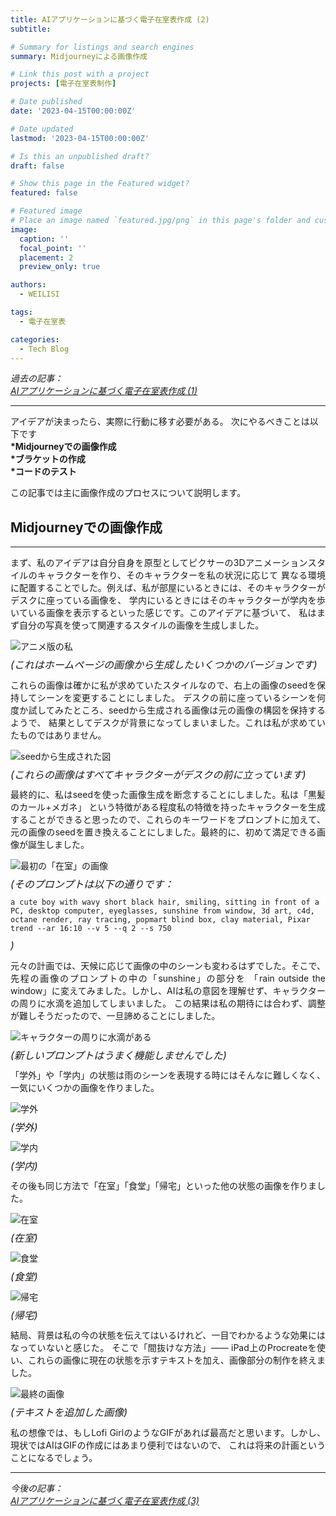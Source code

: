 ```yaml
---
title: AIアプリケーションに基づく電子在室表作成 (2)
subtitle: 

# Summary for listings and search engines
summary: Midjourneyによる画像作成

# Link this post with a project
projects: [電子在室表制作]

# Date published
date: '2023-04-15T00:00:00Z'

# Date updated
lastmod: '2023-04-15T00:00:00Z'

# Is this an unpublished draft?
draft: false

# Show this page in the Featured widget?
featured: false

# Featured image
# Place an image named `featured.jpg/png` in this page's folder and customize its options here.
image:
  caption: ''
  focal_point: ''
  placement: 2
  preview_only: true

authors:
  - WEILISI

tags:
  - 電子在室表

categories:
  - Tech Blog
---
```

*過去の記事：*  
*[AIアプリケーションに基づく電子在室表作成 (1)](https://weils302.com/techblog/status_list_1_20230407/)*

---

アイデアが決まったら、実際に行動に移す必要がある。 次にやるべきことは以下です  
**\*Midjourneyでの画像作成**  
**\*ブラケットの作成**  
**\*コードのテスト**  

この記事では主に画像作成のプロセスについて説明します。

## Midjourneyでの画像作成 
--------------------
<div style="text-align: justify;">
まず、私のアイデアは自分自身を原型としてピクサーの3Dアニメーションスタイルのキャラクターを作り、そのキャラクターを私の状況に応じて
異なる環境に配置することでした。例えば、私が部屋にいるときには、そのキャラクターがデスクに座っている画像を、
学内にいるときにはそのキャラクターが学内を歩いている画像を表示するといった感じです。このアイデアに基づいて、
私はまず自分の写真を使って関連するスタイルの画像を生成しました。
</div>

![アニメ版の私](avatar.png "画像クレジット: Ⓒ WEILISI")
<p style="font-size: 16px; line-height: 0.6;"><i>(これはホームページの画像から生成したいくつかのバージョンです)</i></p>

<div style="text-align: justify;">
これらの画像は確かに私が求めていたスタイルなので、右上の画像のseedを保持してシーンを変更することにしました。
デスクの前に座っているシーンを何度か試してみたところ、seedから生成される画像は元の画像の構図を保持するようで、
結果としてデスクが背景になってしまいました。これは私が求めていたものではありません。
</div>

![seedから生成された図](avatar2.png "画像クレジット: Ⓒ WEILISI")
<p style="font-size: 16px; line-height: 0.6;"><i>(これらの画像はすべてキャラクターがデスクの前に立っています)</i></p>

<div style="text-align: justify;">
最終的に、私はseedを使った画像生成を断念することにしました。私は「黒髪のカール+メガネ」
という特徴がある程度私の特徴を持ったキャラクターを生成することができると思ったので、これらのキーワードをプロンプトに加えて、
元の画像のseedを置き換えることにしました。最終的に、初めて満足できる画像が誕生しました。
</div>

![最初の「在室」の画像](在室晴1.png "画像クレジット: Ⓒ WEILISI")
<p style="font-size: 16px; line-height: 0.6;"><i>(そのプロンプトは以下の通りです：</i></p>

```
a cute boy with wavy short black hair, smiling, sitting in front of a PC, desktop computer, eyeglasses, sunshine from window, 3d art, c4d, octane render, ray tracing, popmart blind box, clay material, Pixar trend --ar 16:10 --v 5 --q 2 --s 750
```
<p style="font-size: 16px; line-height: 0.6;"><i>)</i></p>

<div style="text-align: justify;">
元々の計画では、天候に応じて画像の中のシーンも変わるはずでした。そこで、先程の画像のプロンプトの中の「sunshine」の部分を
「rain outside the window」に変えてみました。しかし、AIは私の意図を理解せず、キャラクターの周りに水滴を追加してしまいました。
この結果は私の期待には合わず、調整が難しそうだったので、一旦諦めることにしました。
</div>

![キャラクターの周りに水滴がある](in_room_rain.png "画像クレジット: Ⓒ WEILISI")
<p style="font-size: 16px; line-height: 0.6;"><i>(新しいプロンプトはうまく機能しませんでした)</i></p>

<div style="text-align: justify;">
「学外」や「学内」の状態は雨のシーンを表現する時にはそんなに難しくなく、一気にいくつかの画像を作りました。
</div>

![学外](off_campus.png "画像クレジット: Ⓒ WEILISI")
<p style="font-size: 16px; line-height: 0.6;"><i>(学外)</i></p>

![学内](on_campus.png "画像クレジット: Ⓒ WEILISI")
<p style="font-size: 16px; line-height: 0.6;"><i>(学内)</i></p>

<div style="text-align: justify;">
その後も同じ方法で「在室」「食堂」「帰宅」といった他の状態の画像を作りました。
</div>

![在室](in.png "画像クレジット: Ⓒ WEILISI")
<p style="font-size: 16px; line-height: 0.6;"><i>(在室)</i></p>

![食堂](dinning.png "画像クレジット: Ⓒ WEILISI")
<p style="font-size: 16px; line-height: 0.6;"><i>(食堂)</i></p>

![帰宅](home.png "画像クレジット: Ⓒ WEILISI")
<p style="font-size: 16px; line-height: 0.6;"><i>(帰宅)</i></p>

<div style="text-align: justify;">
結局、背景は私の今の状態を伝えてはいるけれど、一目でわかるような効果にはなっていないと感じた。
そこで「間抜けな方法」—— iPad上のProcreateを使い、これらの画像に現在の状態を示すテキストを加え、画像部分の制作を終えました。
</div>

![最終の画像](IMG_8785.JPG "画像クレジット: Ⓒ WEILISI")
<p style="font-size: 16px; line-height: 0.6;"><i>(テキストを追加した画像)</i></p>

<div style="text-align: justify;">
私の想像では、もしLofi GirlのようなGIFがあれば最高だと思います。しかし、現状ではAIはGIFの作成にはあまり便利ではないので、
これは将来の計画ということになるでしょう。
</div>

---
*今後の記事：*  
*[AIアプリケーションに基づく電子在室表作成 (3)](https://weils302.com/techblog/status_list_3_20230418/)*
